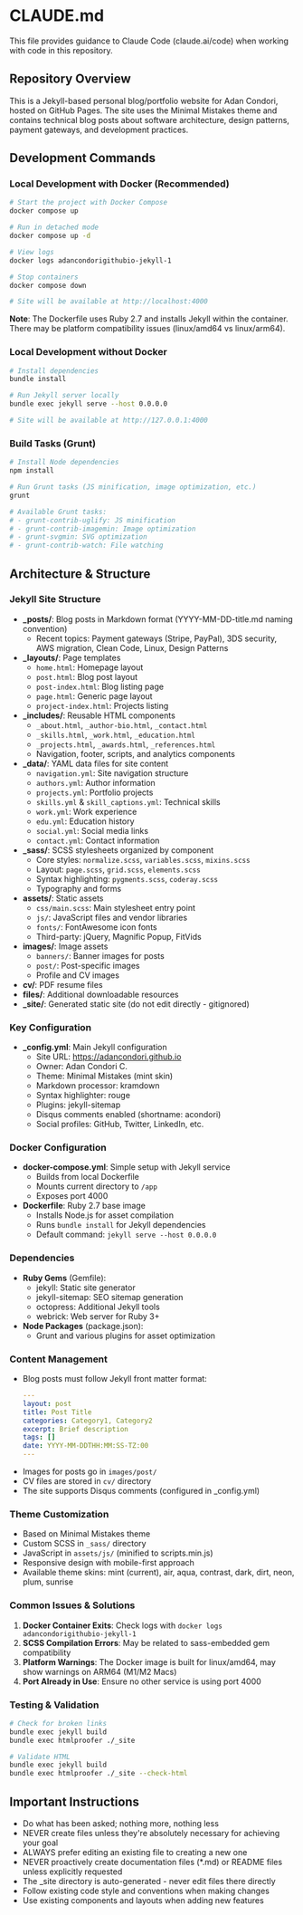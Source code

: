 # CLAUDE.md

This file provides guidance to Claude Code (claude.ai/code) when working with code in this repository.

## Repository Overview

This is a Jekyll-based personal blog/portfolio website for Adan Condori, hosted on GitHub Pages. The site uses the Minimal Mistakes theme and contains technical blog posts about software architecture, design patterns, payment gateways, and development practices.

## Development Commands

### Local Development with Docker (Recommended)
```bash
# Start the project with Docker Compose
docker compose up

# Run in detached mode
docker compose up -d

# View logs
docker logs adancondorigithubio-jekyll-1

# Stop containers
docker compose down

# Site will be available at http://localhost:4000
```

**Note**: The Dockerfile uses Ruby 2.7 and installs Jekyll within the container. There may be platform compatibility issues (linux/amd64 vs linux/arm64).

### Local Development without Docker
```bash
# Install dependencies
bundle install

# Run Jekyll server locally
bundle exec jekyll serve --host 0.0.0.0

# Site will be available at http://127.0.0.1:4000
```

### Build Tasks (Grunt)
```bash
# Install Node dependencies
npm install

# Run Grunt tasks (JS minification, image optimization, etc.)
grunt

# Available Grunt tasks:
# - grunt-contrib-uglify: JS minification
# - grunt-contrib-imagemin: Image optimization
# - grunt-svgmin: SVG optimization
# - grunt-contrib-watch: File watching
```

## Architecture & Structure

### Jekyll Site Structure
- **_posts/**: Blog posts in Markdown format (YYYY-MM-DD-title.md naming convention)
  - Recent topics: Payment gateways (Stripe, PayPal), 3DS security, AWS migration, Clean Code, Linux, Design Patterns
- **_layouts/**: Page templates
  - `home.html`: Homepage layout
  - `post.html`: Blog post layout
  - `post-index.html`: Blog listing page
  - `page.html`: Generic page layout
  - `project-index.html`: Projects listing
- **_includes/**: Reusable HTML components
  - `_about.html`, `_author-bio.html`, `_contact.html`
  - `_skills.html`, `_work.html`, `_education.html`
  - `_projects.html`, `_awards.html`, `_references.html`
  - Navigation, footer, scripts, and analytics components
- **_data/**: YAML data files for site content
  - `navigation.yml`: Site navigation structure
  - `authors.yml`: Author information
  - `projects.yml`: Portfolio projects
  - `skills.yml` & `skill_captions.yml`: Technical skills
  - `work.yml`: Work experience
  - `edu.yml`: Education history
  - `social.yml`: Social media links
  - `contact.yml`: Contact information
- **_sass/**: SCSS stylesheets organized by component
  - Core styles: `normalize.scss`, `variables.scss`, `mixins.scss`
  - Layout: `page.scss`, `grid.scss`, `elements.scss`
  - Syntax highlighting: `pygments.scss`, `coderay.scss`
  - Typography and forms
- **assets/**: Static assets
  - `css/main.scss`: Main stylesheet entry point
  - `js/`: JavaScript files and vendor libraries
  - `fonts/`: FontAwesome icon fonts
  - Third-party: jQuery, Magnific Popup, FitVids
- **images/**: Image assets
  - `banners/`: Banner images for posts
  - `post/`: Post-specific images
  - Profile and CV images
- **cv/**: PDF resume files
- **files/**: Additional downloadable resources
- **_site/**: Generated static site (do not edit directly - gitignored)

### Key Configuration
- **_config.yml**: Main Jekyll configuration
  - Site URL: https://adancondori.github.io
  - Owner: Adan Condori C.
  - Theme: Minimal Mistakes (mint skin)
  - Markdown processor: kramdown
  - Syntax highlighter: rouge
  - Plugins: jekyll-sitemap
  - Disqus comments enabled (shortname: acondori)
  - Social profiles: GitHub, Twitter, LinkedIn, etc.

### Docker Configuration
- **docker-compose.yml**: Simple setup with Jekyll service
  - Builds from local Dockerfile
  - Mounts current directory to `/app`
  - Exposes port 4000
- **Dockerfile**: Ruby 2.7 base image
  - Installs Node.js for asset compilation
  - Runs `bundle install` for Jekyll dependencies
  - Default command: `jekyll serve --host 0.0.0.0`

### Dependencies
- **Ruby Gems** (Gemfile):
  - jekyll: Static site generator
  - jekyll-sitemap: SEO sitemap generation
  - octopress: Additional Jekyll tools
  - webrick: Web server for Ruby 3+
- **Node Packages** (package.json):
  - Grunt and various plugins for asset optimization

### Content Management
- Blog posts must follow Jekyll front matter format:
  ```yaml
  ---
  layout: post
  title: Post Title
  categories: Category1, Category2
  excerpt: Brief description
  tags: []
  date: YYYY-MM-DDTHH:MM:SS-TZ:00
  ---
  ```
- Images for posts go in `images/post/`
- CV files are stored in `cv/` directory
- The site supports Disqus comments (configured in _config.yml)

### Theme Customization
- Based on Minimal Mistakes theme
- Custom SCSS in `_sass/` directory
- JavaScript in `assets/js/` (minified to scripts.min.js)
- Responsive design with mobile-first approach
- Available theme skins: mint (current), air, aqua, contrast, dark, dirt, neon, plum, sunrise

### Common Issues & Solutions

1. **Docker Container Exits**: Check logs with `docker logs adancondorigithubio-jekyll-1`
2. **SCSS Compilation Errors**: May be related to sass-embedded gem compatibility
3. **Platform Warnings**: The Docker image is built for linux/amd64, may show warnings on ARM64 (M1/M2 Macs)
4. **Port Already in Use**: Ensure no other service is using port 4000

### Testing & Validation
```bash
# Check for broken links
bundle exec jekyll build
bundle exec htmlproofer ./_site

# Validate HTML
bundle exec jekyll build
bundle exec htmlproofer ./_site --check-html
```

## Important Instructions
- Do what has been asked; nothing more, nothing less
- NEVER create files unless they're absolutely necessary for achieving your goal
- ALWAYS prefer editing an existing file to creating a new one
- NEVER proactively create documentation files (*.md) or README files unless explicitly requested
- The _site directory is auto-generated - never edit files there directly
- Follow existing code style and conventions when making changes
- Use existing components and layouts when adding new features